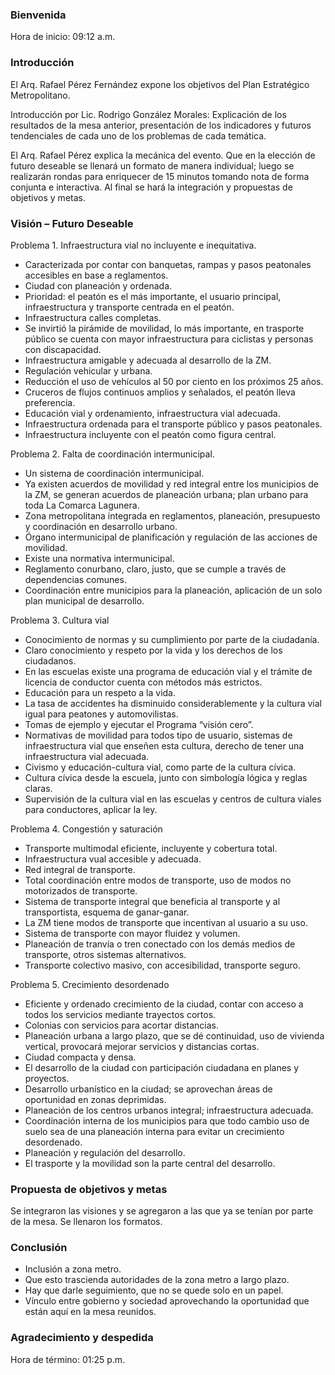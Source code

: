 
### Bienvenida

Hora de inicio: 09:12 a.m.

### Introducción

El Arq. Rafael Pérez Fernández expone los objetivos del Plan Estratégico Metropolitano.

Introducción por Lic. Rodrigo González Morales: Explicación de los resultados de la mesa anterior, presentación de los indicadores y futuros tendenciales de cada uno de los problemas de cada temática.

El Arq. Rafael Pérez explica la mecánica del evento. Que en la elección de futuro deseable se llenará un formato de manera individual; luego se realizarán rondas para enriquecer de 15 minutos tomando nota de forma conjunta e interactiva. Al final se hará la integración y propuestas de objetivos y metas.

### Visión – Futuro Deseable

Problema 1. Infraestructura vial no incluyente e inequitativa.

* Caracterizada por contar con banquetas, rampas y pasos peatonales accesibles en base a reglamentos.
* Ciudad con planeación y ordenada.
* Prioridad: el peatón es el más importante, el usuario principal, infraestructura y transporte centrada en el peatón.
* Infraestructura calles completas.
* Se invirtió la pirámide de movilidad, lo más importante, en trasporte público se cuenta con mayor infraestructura para ciclistas y personas con discapacidad.
* Infraestructura amigable y adecuada al desarrollo de la ZM.
* Regulación vehicular y urbana.
* Reducción el uso de vehículos al 50 por ciento en los próximos 25 años.
* Cruceros de flujos continuos amplios y señalados, el peatón lleva preferencia.
* Educación vial y ordenamiento, infraestructura vial adecuada.
* Infraestructura ordenada para el transporte público y pasos peatonales.
* Infraestructura incluyente con el peatón como figura central.

Problema 2. Falta de coordinación intermunicipal.

* Un sistema de coordinación intermunicipal.
* Ya existen acuerdos de movilidad y red integral entre los municipios de la ZM, se generan acuerdos de planeación urbana; plan urbano para toda La Comarca Lagunera.
* Zona metropolitana integrada en reglamentos, planeación, presupuesto y coordinación en desarrollo urbano.
* Órgano intermunicipal de planificación y regulación de las acciones de movilidad.
* Existe una normativa intermunicipal.
* Reglamento conurbano, claro, justo, que se cumple a través de dependencias comunes.
* Coordinación entre municipios para la planeación, aplicación de un solo plan municipal de desarrollo.

Problema 3. Cultura vial

* Conocimiento de normas y su cumplimiento por parte de la ciudadanía.
* Claro conocimiento y respeto por la vida y los derechos de los ciudadanos.
* En las escuelas existe una programa de educación vial y el trámite de licencia de conductor cuenta con métodos más estrictos.
* Educación para un respeto a la vida.
* La tasa de accidentes ha disminuido considerablemente y la cultura vial igual para peatones y automovilistas.
* Tomas de ejemplo y ejecutar el Programa “visión cero”.
* Normativas de movilidad para todos tipo de usuario, sistemas de infraestructura vial que enseñen esta cultura, derecho de tener una infraestructura vial adecuada.
* Civismo y educación-cultura vial, como parte de la cultura cívica.
* Cultura cívica desde la escuela, junto con simbología lógica y reglas claras.
* Supervisión de la cultura vial en las escuelas y centros de cultura viales para conductores, aplicar la ley.

Problema 4. Congestión y saturación

* Transporte multimodal eficiente, incluyente y cobertura total.
* Infraestructura vual accesible y adecuada.
* Red integral de transporte.
* Total coordinación entre modos de transporte, uso de modos no motorizados de transporte.
* Sistema de transporte integral que beneficia al transporte y al transportista, esquema de ganar-ganar.
* La ZM tiene modos de transporte que incentivan al usuario a su uso.
* Sistema de transporte con mayor fluidez y volumen.
* Planeación de tranvía o tren conectado con los demás medios de transporte, otros sistemas alternativos.
* Transporte colectivo masivo, con accesibilidad, transporte seguro.

Problema 5. Crecimiento desordenado

* Eficiente y ordenado crecimiento de la ciudad, contar con acceso a todos los servicios mediante trayectos cortos.
* Colonias con servicios para acortar distancias.
* Planeación urbana a largo plazo, que se dé continuidad, uso de vivienda vertical, provocará mejorar servicios y distancias cortas.
* Ciudad compacta y densa.
* El desarrollo de la ciudad con participación ciudadana en planes y proyectos.
* Desarrollo urbanístico en la ciudad; se aprovechan áreas de oportunidad en zonas deprimidas.
* Planeación de los centros urbanos integral; infraestructura adecuada.
* Coordinación interna de los municipios para que todo cambio uso de suelo sea de una planeación interna para evitar un crecimiento desordenado.
* Planeación y regulación del desarrollo.
* El trasporte y la movilidad son la parte central del desarrollo.

### Propuesta de objetivos y metas

Se integraron las visiones y se agregaron a las que ya se tenían por parte de la mesa. Se llenaron los formatos.

### Conclusión

* Inclusión a zona metro.
* Que esto trascienda autoridades de la zona metro a largo plazo.
* Hay que darle seguimiento, que no se quede solo en un papel.
* Vínculo entre gobierno y sociedad aprovechando la oportunidad que están aquí en la mesa reunidos.

### Agradecimiento y despedida

Hora de término: 01:25 p.m.
